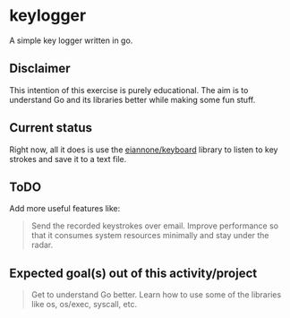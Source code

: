 # keylogger
A simple key logger written in go.

## Disclaimer
This intention of this exercise is purely educational. The aim is to understand Go and its libraries better while making some fun stuff.

## Current status
Right now, all it does is use the [eiannone/keyboard](https://github.com/eiannone/keyboard) library to listen to key strokes and save it to a text file.

## ToDO
Add more useful features like:
> Send the recorded keystrokes over email.
> Improve performance so that it consumes system resources minimally and stay under the radar.

## Expected goal(s) out of this activity/project
> Get to understand Go better.
> Learn how to use some of the libraries like os, os/exec, syscall, etc.
